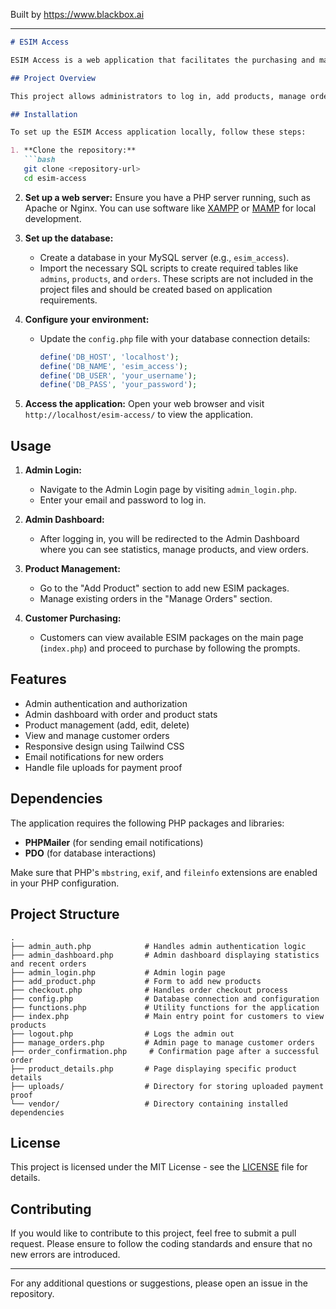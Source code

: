 
Built by https://www.blackbox.ai

---

```markdown
# ESIM Access

ESIM Access is a web application that facilitates the purchasing and management of Electronic SIM (ESIM) packages. The application provides an admin dashboard for managing products and orders, as well as an interface for customers to purchase ESIM packages.

## Project Overview

This project allows administrators to log in, add products, manage orders, and view customer purchases. Customers can browse available ESIM packages and make purchases through a user-friendly web interface. The application is built with PHP and utilizes a database for storing product and order information.

## Installation

To set up the ESIM Access application locally, follow these steps:

1. **Clone the repository:**
   ```bash
   git clone <repository-url>
   cd esim-access
   ```

2. **Set up a web server:**
   Ensure you have a PHP server running, such as Apache or Nginx. You can use software like [XAMPP](https://www.apachefriends.org/index.html) or [MAMP](https://www.mamp.info/en/) for local development.

3. **Set up the database:**
   - Create a database in your MySQL server (e.g., `esim_access`).
   - Import the necessary SQL scripts to create required tables like `admins`, `products`, and `orders`. These scripts are not included in the project files and should be created based on application requirements.

4. **Configure your environment:**
   - Update the `config.php` file with your database connection details:
     ```php
     define('DB_HOST', 'localhost');
     define('DB_NAME', 'esim_access');
     define('DB_USER', 'your_username');
     define('DB_PASS', 'your_password');
     ```

5. **Access the application:**
   Open your web browser and visit `http://localhost/esim-access/` to view the application.

## Usage

1. **Admin Login:**
   - Navigate to the Admin Login page by visiting `admin_login.php`.
   - Enter your email and password to log in.

2. **Admin Dashboard:**
   - After logging in, you will be redirected to the Admin Dashboard where you can see statistics, manage products, and view orders.

3. **Product Management:**
   - Go to the "Add Product" section to add new ESIM packages.
   - Manage existing orders in the "Manage Orders" section.

4. **Customer Purchasing:**
   - Customers can view available ESIM packages on the main page (`index.php`) and proceed to purchase by following the prompts.

## Features

- Admin authentication and authorization
- Admin dashboard with order and product stats
- Product management (add, edit, delete)
- View and manage customer orders
- Responsive design using Tailwind CSS
- Email notifications for new orders
- Handle file uploads for payment proof

## Dependencies

The application requires the following PHP packages and libraries:

- **PHPMailer** (for sending email notifications)
- **PDO** (for database interactions)

Make sure that PHP's `mbstring`, `exif`, and `fileinfo` extensions are enabled in your PHP configuration.

## Project Structure

```
.
├── admin_auth.php            # Handles admin authentication logic
├── admin_dashboard.php       # Admin dashboard displaying statistics and recent orders
├── admin_login.php           # Admin login page
├── add_product.php           # Form to add new products
├── checkout.php              # Handles order checkout process
├── config.php                # Database connection and configuration
├── functions.php             # Utility functions for the application
├── index.php                 # Main entry point for customers to view products
├── logout.php                # Logs the admin out
├── manage_orders.php         # Admin page to manage customer orders
├── order_confirmation.php     # Confirmation page after a successful order
├── product_details.php       # Page displaying specific product details
├── uploads/                  # Directory for storing uploaded payment proof
└── vendor/                   # Directory containing installed dependencies
```

## License

This project is licensed under the MIT License - see the [LICENSE](LICENSE) file for details.

## Contributing

If you would like to contribute to this project, feel free to submit a pull request. Please ensure to follow the coding standards and ensure that no new errors are introduced.

---

For any additional questions or suggestions, please open an issue in the repository.
```